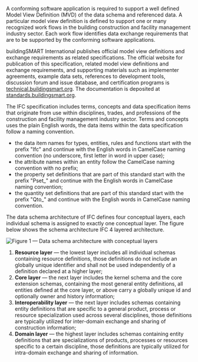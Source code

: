 A conforming software application is required to support a well defined Model View Definition (MVD) of the data schema and referenced data. A particular model view definition is defined to support one or many recognized work flows in the building construction and facility management industry sector. Each work flow identifies data exchange requirements that are to be supported by the conforming software applications.

buildingSMART International publishes official model view definitions and exchange requirements as related specifications. The official website for publication of this specification, related model view definitions and exchange requirements, and supporting materials such as implementer agreements, example data sets, references to development tools, discussion forum and issue database, and certification programs is [technical.buildingsmart.org](https://technical.buildingsmart.org). The documentation is deposited at [standards.buildingsmart.org](https://standards.buildingsmart.org).

The IFC specification includes terms, concepts and data specification items that originate from use within disciplines, trades, and professions of the construction and facility management industry sector. Terms and concepts uses the plain English words, the data items within the data specification follow a naming convention.

* the data item names for types, entities, rules and functions start with the prefix "Ifc" and continue with the English words in CamelCase naming convention (no underscore, first letter in word in upper case);
* the attribute names within an entity follow the CamelCase naming convention with no prefix;
* the property set definitions that are part of this standard start with the prefix "Pset_" and continue with the English words in CamelCase naming convention;
* the quantity set definitions that are part of this standard start with the prefix "Qto_" and continue with the English words in CamelCase naming convention.
  
The data schema architecture of IFC defines four conceptual layers, each individual schema is assigned to exactly one conceptual layer. The figure below shows the schema architecture IFC 4 layered architecture.

![Figure 1 — Data schema architecture with conceptual layers](https://raw.githubusercontent.com/buildingSMART/IFC4.3.x-development/b3911e98eaf9adc5287c41d2e55beda1688be5d6/content/IFC4_layered_architecture.png)

1. **Resource layer** — the lowest layer includes all individual schemas containing resource definitions, those definitions do not include an globally unique identifier and shall not be used independently of a definition declared at a higher layer;
2. **Core layer** — the next layer includes the kernel schema and the core extension schemas, containing the most general entity definitions, all entities defined at the core layer, or above carry a globally unique id and optionally owner and history information;
3. **Interoperability layer** — the next layer includes schemas containing entity definitions that are specific to a general product, process or resource specialization used across several disciplines, those definitions are typically utilized for inter-domain exchange and sharing of construction information;
4. **Domain layer** — the highest layer includes schemas containing entity definitions that are specializations of products, processes or resources specific to a certain discipline, those definitions are typically utilized for intra-domain exchange and sharing of information.
